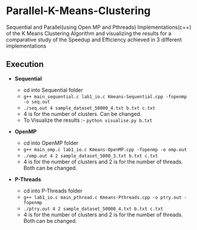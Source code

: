 # Parallel-K-Means-Clustering
Sequential and Parallel(using Open MP and Pthreads) Implementations(c++) of the K Means Clustering Algorithm and visualizing the results for a comparative study of the Speedup and Efficiency achieved in 3 different implementations

## Execution
- **Sequential**
  - cd into Sequential folder
  - `g++ main_sequential.c lab1_io.c Kmeans-Sequential.cpp -fopenmp -o seq.out`
  - `./seq.out 4 sample_dataset_50000_4.txt b.txt c.txt`
  - 4 is for the number of clusters. Can be changed.
  - To Visualize the results :- `python visualise.py b.txt`
    
- **OpenMP**
  - cd into OpenMP folder
  - `g++ main_omp.c lab1_io.c Kmeans-OpenMP.cpp -fopenmp -o omp.out`
  - `./omp.out 4 2 sample_dataset_5000_3.txt b.txt c.txt`
  - 4 is for the number of clusters and 2 is for the number of threads. Both can be changed.
  
- **P-Threads**
  - cd into P-Threads folder
  - `g++ lab1_io.c main_pthread.c Kmeans-Pthreads.cpp -o ptry.out -fopenmp`
  - `./ptry.out 4 2 sample_dataset_50000_4.txt b.txt c.txt`
  - 4 is for the number of clusters and 2 is for the number of threads. Both can be changed.
  

